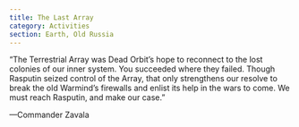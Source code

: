 ```yaml
---
title: The Last Array
category: Activities
section: Earth, Old Russia
---
```


“The Terrestrial Array was Dead Orbit’s hope to reconnect to the lost colonies of our inner system. You succeeded where they failed. Though Rasputin seized control of the Array, that only strengthens our resolve to break the old Warmind’s firewalls and enlist its help in the wars to come. We must reach Rasputin, and make our case.”

—Commander Zavala
